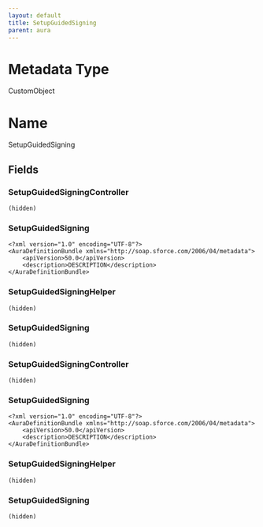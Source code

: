 ```yaml
---
layout: default
title: SetupGuidedSigning
parent: aura
---
```

# Metadata Type
CustomObject

# Name
SetupGuidedSigning
## Fields
### SetupGuidedSigningController

```
(hidden)
```
### SetupGuidedSigning

```
<?xml version="1.0" encoding="UTF-8"?>
<AuraDefinitionBundle xmlns="http://soap.sforce.com/2006/04/metadata">
    <apiVersion>50.0</apiVersion>
    <description>DESCRIPTION</description>
</AuraDefinitionBundle>
```
### SetupGuidedSigningHelper

```
(hidden)
```
### SetupGuidedSigning

```
(hidden)
```
### SetupGuidedSigningController

```
(hidden)
```
### SetupGuidedSigning

```
<?xml version="1.0" encoding="UTF-8"?>
<AuraDefinitionBundle xmlns="http://soap.sforce.com/2006/04/metadata">
    <apiVersion>50.0</apiVersion>
    <description>DESCRIPTION</description>
</AuraDefinitionBundle>
```
### SetupGuidedSigningHelper

```
(hidden)
```
### SetupGuidedSigning

```
(hidden)
```
